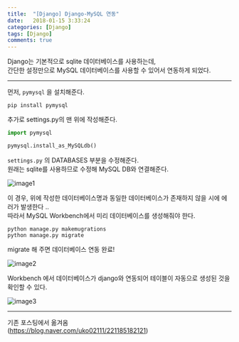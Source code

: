 ```yaml
---
title:  "[Django] Django-MySQL 연동"
date:   2018-01-15 3:33:24
categories: [Django]
tags: [Django]
comments: true
---
```



Django는 기본적으로 sqlite 데이터베이스를 사용하는데,  
간단한 설정만으로 MySQL 데이터베이스를 사용할 수 있어서 연동하게 되었다.  

---  

먼저, `pymysql` 을 설치해준다.  

```command
pip install pymysql  
```  

추가로 settings.py의 맨 위에 작성해준다.  

```python
import pymysql

pymysql.install_as_MySQLdb()
```  
`settings.py` 의 DATABASES 부분을 수정해준다.  
원래는 sqlite를 사용하므로 수정해 MySQL DB와 연결해준다.  

![image1](http://eun-bi.github.io/images/posting/1225_1.png)  

이 경우, 위에 작성한 데이터베이스명과 동일한 데이터베이스가 존재하지 않을 시에 에러가 발생한다 ..  
따라서 MySQL Workbench에서 미리 데이터베이스를 생성해줘야 한다.  

```command
python manage.py makemugrations
python manage.py migrate
```  

migrate 해 주면 데이터베이스 연동 완료!  

![image2](http://eun-bi.github.io/images/posting/1225_2.png)  


Workbench 에서 데이터베이스가 django와 연동되어 테이블이 자동으로 생성된 것을 확인할 수 있다.  


![image3](http://eun-bi.github.io/images/posting/1225_3.png)  



---
기존 포스팅에서 옮겨옴  
(<https://blog.naver.com/uko02111/221185182121>)  
